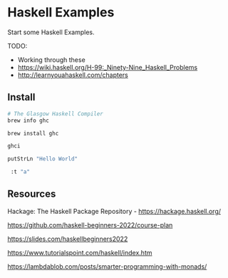 # Haskell Examples

Start some Haskell Examples.  

TODO:

* Working through these
* https://wiki.haskell.org/H-99:_Ninety-Nine_Haskell_Problems
* http://learnyouahaskell.com/chapters

## Install

```sh
# The Glasgow Haskell Compiler
brew info ghc

brew install ghc

ghci

putStrLn "Hello World"

 :t "a" 
```


## Resources 

Hackage: The Haskell Package Repository - https://hackage.haskell.org/

https://github.com/haskell-beginners-2022/course-plan

https://slides.com/haskellbeginners2022

https://www.tutorialspoint.com/haskell/index.htm

https://lambdablob.com/posts/smarter-programming-with-monads/



